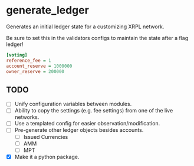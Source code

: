 # generate_ledger

Generates an initial ledger state for a customizing XRPL network.

Be sure to set this in the validators configs to maintain the state after a flag ledger!

```ini
[voting]
reference_fee = 1
account_reserve = 1000000
owner_reserve = 200000
```

## TODO
- [ ] Unify configuration variables between modules.
- [ ] Ability to copy the settings (e.g. fee settings) from one of the live networks.
- [ ] Use a templated config for easier observation/modification.
- [ ] Pre-generate other ledger objects besides accounts.
  - [ ] Issued Currencies
  - [ ] AMM
  - [ ] MPT
- [x] Make it a python package.
